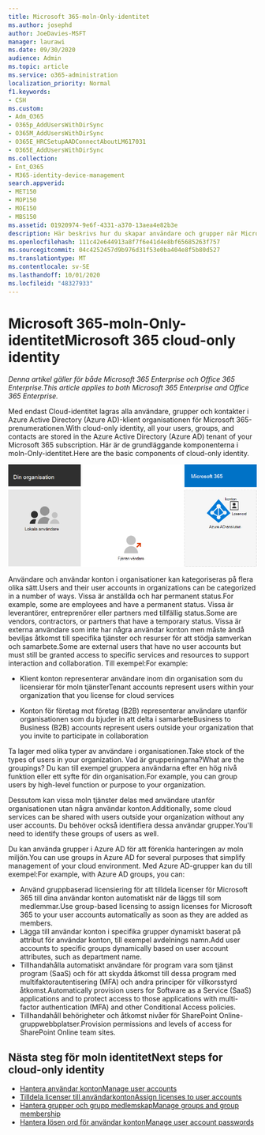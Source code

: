 ```yaml
---
title: Microsoft 365-moln-Only-identitet
ms.author: josephd
author: JoeDavies-MSFT
manager: laurawi
ms.date: 09/30/2020
audience: Admin
ms.topic: article
ms.service: o365-administration
localization_priority: Normal
f1.keywords:
- CSH
ms.custom:
- Adm_O365
- O365p_AddUsersWithDirSync
- O365M_AddUsersWithDirSync
- O365E_HRCSetupAADConnectAboutLM617031
- O365E_AddUsersWithDirSync
ms.collection:
- Ent_O365
- M365-identity-device-management
search.appverid:
- MET150
- MOP150
- MOE150
- MBS150
ms.assetid: 01920974-9e6f-4331-a370-13aea4e82b3e
description: Här beskrivs hur du skapar användare och grupper när Microsoft 365-prenumerationen använder moln-Only-identitet.
ms.openlocfilehash: 111c42e644913a8f7f6e41d4e8bf65685263f757
ms.sourcegitcommit: 04c4252457d9b976d31f53e0ba404e8f5b80d527
ms.translationtype: MT
ms.contentlocale: sv-SE
ms.lasthandoff: 10/01/2020
ms.locfileid: "48327933"
---
```

# <a name="microsoft-365-cloud-only-identity"></a><span data-ttu-id="35320-103">Microsoft 365-moln-Only-identitet</span><span class="sxs-lookup"><span data-stu-id="35320-103">Microsoft 365 cloud-only identity</span></span>

<span data-ttu-id="35320-104">*Denna artikel gäller för både Microsoft 365 Enterprise och Office 365 Enterprise.*</span><span class="sxs-lookup"><span data-stu-id="35320-104">*This article applies to both Microsoft 365 Enterprise and Office 365 Enterprise.*</span></span>

<span data-ttu-id="35320-105">Med endast Cloud-identitet lagras alla användare, grupper och kontakter i Azure Active Directory (Azure AD)-klient organisationen för Microsoft 365-prenumerationen.</span><span class="sxs-lookup"><span data-stu-id="35320-105">With cloud-only identity, all your users, groups, and contacts are stored in the Azure Active Directory (Azure AD) tenant of your Microsoft 365 subscription.</span></span> <span data-ttu-id="35320-106">Här är de grundläggande komponenterna i moln-Only-identitet.</span><span class="sxs-lookup"><span data-stu-id="35320-106">Here are the basic components of cloud-only identity.</span></span>
 
![Bas komponenterna i moln-Only-identitet](../media/about-microsoft-365-identity/cloud-only-identity.png)

<span data-ttu-id="35320-108">Användare och användar konton i organisationer kan kategoriseras på flera olika sätt.</span><span class="sxs-lookup"><span data-stu-id="35320-108">Users and their user accounts in organizations can be categorized in a number of ways.</span></span> <span data-ttu-id="35320-109">Vissa är anställda och har permanent status.</span><span class="sxs-lookup"><span data-stu-id="35320-109">For example, some are employees and have a permanent status.</span></span> <span data-ttu-id="35320-110">Vissa är leverantörer, entreprenörer eller partners med tillfällig status.</span><span class="sxs-lookup"><span data-stu-id="35320-110">Some are vendors, contractors, or partners that have a temporary status.</span></span> <span data-ttu-id="35320-111">Vissa är externa användare som inte har några användar konton men måste ändå beviljas åtkomst till specifika tjänster och resurser för att stödja samverkan och samarbete.</span><span class="sxs-lookup"><span data-stu-id="35320-111">Some are external users that have no user accounts but must still be granted access to specific services and resources to support interaction and collaboration.</span></span> <span data-ttu-id="35320-112">Till exempel:</span><span class="sxs-lookup"><span data-stu-id="35320-112">For example:</span></span>

- <span data-ttu-id="35320-113">Klient konton representerar användare inom din organisation som du licensierar för moln tjänster</span><span class="sxs-lookup"><span data-stu-id="35320-113">Tenant accounts represent users within your organization that you license for cloud services</span></span>

- <span data-ttu-id="35320-114">Konton för företag mot företag (B2B) representerar användare utanför organisationen som du bjuder in att delta i samarbete</span><span class="sxs-lookup"><span data-stu-id="35320-114">Business to Business (B2B) accounts represent users outside your organization that you invite to participate in collaboration</span></span>

<span data-ttu-id="35320-115">Ta lager med olika typer av användare i organisationen.</span><span class="sxs-lookup"><span data-stu-id="35320-115">Take stock of the types of users in your organization.</span></span> <span data-ttu-id="35320-116">Vad är grupperingarna?</span><span class="sxs-lookup"><span data-stu-id="35320-116">What are the groupings?</span></span> <span data-ttu-id="35320-117">Du kan till exempel gruppera användarna efter en hög nivå funktion eller ett syfte för din organisation.</span><span class="sxs-lookup"><span data-stu-id="35320-117">For example, you can group users by high-level function or purpose to your organization.</span></span>

<span data-ttu-id="35320-118">Dessutom kan vissa moln tjänster delas med användare utanför organisationen utan några användar konton.</span><span class="sxs-lookup"><span data-stu-id="35320-118">Additionally, some cloud services can be shared with users outside your organization without any user accounts.</span></span> <span data-ttu-id="35320-119">Du behöver också identifiera dessa användar grupper.</span><span class="sxs-lookup"><span data-stu-id="35320-119">You'll need to identify these groups of users as well.</span></span>

<span data-ttu-id="35320-120">Du kan använda grupper i Azure AD för att förenkla hanteringen av moln miljön.</span><span class="sxs-lookup"><span data-stu-id="35320-120">You can use groups in Azure AD for several purposes that simplify management of your cloud environment.</span></span> <span data-ttu-id="35320-121">Med Azure AD-grupper kan du till exempel:</span><span class="sxs-lookup"><span data-stu-id="35320-121">For example, with Azure AD groups, you can:</span></span>

- <span data-ttu-id="35320-122">Använd gruppbaserad licensiering för att tilldela licenser för Microsoft 365 till dina användar konton automatiskt när de läggs till som medlemmar.</span><span class="sxs-lookup"><span data-stu-id="35320-122">Use group-based licensing to assign licenses for Microsoft 365 to your user accounts automatically as soon as they are added as members.</span></span>
- <span data-ttu-id="35320-123">Lägga till användar konton i specifika grupper dynamiskt baserat på attribut för användar konton, till exempel avdelnings namn.</span><span class="sxs-lookup"><span data-stu-id="35320-123">Add user accounts to specific groups dynamically based on user account attributes, such as department name.</span></span>
- <span data-ttu-id="35320-124">Tillhandahålla automatiskt användare för program vara som tjänst program (SaaS) och för att skydda åtkomst till dessa program med multifaktorautentisering (MFA) och andra principer för villkorsstyrd åtkomst.</span><span class="sxs-lookup"><span data-stu-id="35320-124">Automatically provision users for Software as a Service (SaaS) applications and to protect access to those applications with multi-factor authentication (MFA) and other Conditional Access policies.</span></span>
- <span data-ttu-id="35320-125">Tillhandahåll behörigheter och åtkomst nivåer för SharePoint Online-gruppwebbplatser.</span><span class="sxs-lookup"><span data-stu-id="35320-125">Provision permissions and levels of access for SharePoint Online team sites.</span></span>

## <a name="next-steps-for-cloud-only-identity"></a><span data-ttu-id="35320-126">Nästa steg för moln identitet</span><span class="sxs-lookup"><span data-stu-id="35320-126">Next steps for cloud-only identity</span></span>

- [<span data-ttu-id="35320-127">Hantera användar konton</span><span class="sxs-lookup"><span data-stu-id="35320-127">Manage user accounts</span></span>](manage-microsoft-365-accounts.md)
- [<span data-ttu-id="35320-128">Tilldela licenser till användarkonton</span><span class="sxs-lookup"><span data-stu-id="35320-128">Assign licenses to user accounts</span></span>](assign-licenses-to-user-accounts.md)
- [<span data-ttu-id="35320-129">Hantera grupper och grupp medlemskap</span><span class="sxs-lookup"><span data-stu-id="35320-129">Manage groups and group membership</span></span>](manage-microsoft-365-groups.md)
- [<span data-ttu-id="35320-130">Hantera lösen ord för användar konton</span><span class="sxs-lookup"><span data-stu-id="35320-130">Manage user account passwords</span></span>](manage-microsoft-365-passwords.md)
